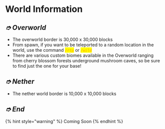# World Information

## _➮ Overworld_

* The overworld border is 30,000 x 30,000 blocks
* From spawn, if you want to be teleported to a random location in the world, use the command _<mark style="color:orange;">`/rtp`</mark> <mark style="color:orange;"></mark><mark style="color:orange;"></mark>_ or _<mark style="color:orange;"></mark> <mark style="color:orange;"></mark><mark style="color:orange;">`/wild`</mark>_
* There are various custom biomes available in the Overworld ranging from cherry blossom forests underground mushroom caves, so be sure to find just the one for your base!



## _➮ Nether_

* The nether world border is 10,000 x 10,000 blocks

## _➮ End_

{% hint style="warning" %}
Coming Soon
{% endhint %}
